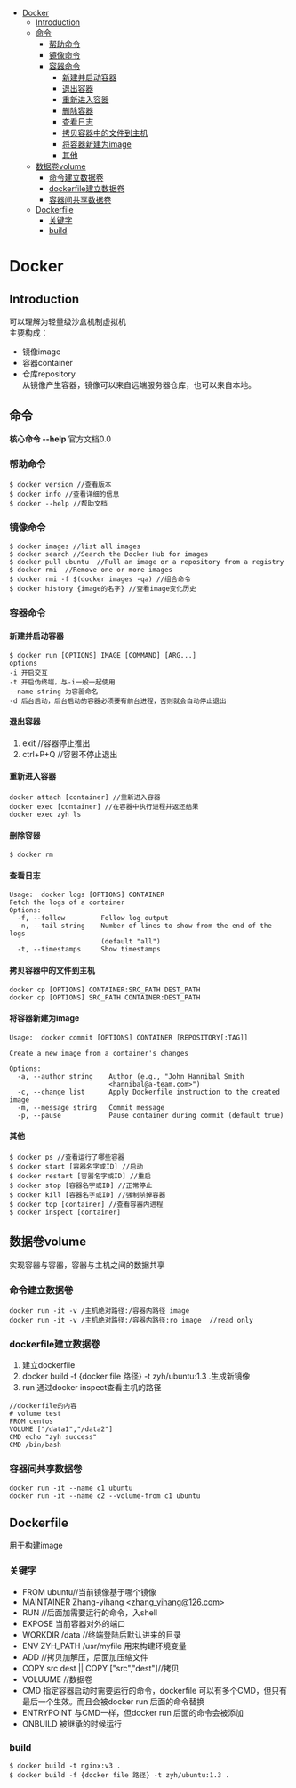 - [Docker](#docker)
  - [Introduction](#introduction)
  - [命令](#命令)
    - [帮助命令](#帮助命令)
    - [镜像命令](#镜像命令)
    - [容器命令](#容器命令)
      - [新建并启动容器](#新建并启动容器)
      - [退出容器](#退出容器)
      - [重新进入容器](#重新进入容器)
      - [删除容器](#删除容器)
      - [查看日志](#查看日志)
      - [拷贝容器中的文件到主机](#拷贝容器中的文件到主机)
      - [将容器新建为image](#将容器新建为image)
      - [其他](#其他)
  - [数据卷volume](#数据卷volume)
    - [命令建立数据卷](#命令建立数据卷)
    - [dockerfile建立数据卷](#dockerfile建立数据卷)
    - [容器间共享数据卷](#容器间共享数据卷)
  - [Dockerfile](#dockerfile)
    - [关键字](#关键字)
    - [build](#build)
# Docker
## Introduction
可以理解为轻量级沙盒机制虚拟机  
主要构成： 
* 镜像image
* 容器container
* 仓库repository  
从镜像产生容器，镜像可以来自远端服务器仓库，也可以来自本地。
## 命令
**核心命令 --help** 官方文档0.0
### 帮助命令
```
$ docker version //查看版本
$ docker info //查看详细的信息
$ docker --help //帮助文档
```
### 镜像命令
```
$ docker images //list all images
$ docker search //Search the Docker Hub for images
$ docker pull ubuntu  //Pull an image or a repository from a registry
$ docker rmi  //Remove one or more images
$ docker rmi -f $(docker images -qa) //组合命令
$ docker history {image的名字} //查看image变化历史
```
### 容器命令
#### 新建并启动容器
```
$ docker run [OPTIONS] IMAGE [COMMAND] [ARG...] 
options
-i 开启交互
-t 开启伪终端，与-i一般一起使用
--name string 为容器命名
-d 后台启动，后台启动的容器必须要有前台进程，否则就会自动停止退出
```
#### 退出容器
1. exit //容器停止推出
2. ctrl+P+Q //容器不停止退出
#### 重新进入容器
```
docker attach [container] //重新进入容器
docker exec [container] //在容器中执行进程并返还结果
docker exec zyh ls
```
#### 删除容器
```
$ docker rm 
```
#### 查看日志
```
Usage:  docker logs [OPTIONS] CONTAINER
Fetch the logs of a container
Options:
  -f, --follow         Follow log output
  -n, --tail string    Number of lines to show from the end of the logs
                       (default "all")
  -t, --timestamps     Show timestamps
```
#### 拷贝容器中的文件到主机
```
docker cp [OPTIONS] CONTAINER:SRC_PATH DEST_PATH
docker cp [OPTIONS] SRC_PATH CONTAINER:DEST_PATH
```
#### 将容器新建为image
```
Usage:  docker commit [OPTIONS] CONTAINER [REPOSITORY[:TAG]]

Create a new image from a container's changes

Options:
  -a, --author string    Author (e.g., "John Hannibal Smith
                         <hannibal@a-team.com>")
  -c, --change list      Apply Dockerfile instruction to the created image
  -m, --message string   Commit message
  -p, --pause            Pause container during commit (default true)
```
#### 其他
```
$ docker ps //查看运行了哪些容器
$ docker start [容器名字或ID] //启动
$ docker restart [容器名字或ID] //重启
$ docker stop [容器名字或ID] //正常停止
$ docker kill [容器名字或ID] //强制杀掉容器
$ docker top [container] //查看容器内进程
$ docker inspect [container]
```
## 数据卷volume
实现容器与容器，容器与主机之间的数据共享
### 命令建立数据卷
```
docker run -it -v /主机绝对路径:/容器内路径 image
docker run -it -v /主机绝对路径:/容器内路径:ro image  //read only
```
### dockerfile建立数据卷
1. 建立dockerfile
2. docker build -f {docker file 路径} -t zyh/ubuntu:1.3 .生成新镜像
3. run 
通过docker inspect查看主机的路径
```
//dockerfile的内容
# volume test
FROM centos
VOLUME ["/data1","/data2"]
CMD echo "zyh success"
CMD /bin/bash
```
### 容器间共享数据卷
```
docker run -it --name c1 ubuntu
docker run -it --name c2 --volume-from c1 ubuntu
```
## Dockerfile
用于构建image  
### 关键字
* FROM ubuntu//当前镜像基于哪个镜像
* MAINTAINER Zhang-yihang  \<zhang_yihang@126.com\>
* RUN //后面加需要运行的命令，入shell
* EXPOSE 当前容器对外的端口
* WORKDIR /data   //终端登陆后默认进来的目录
* ENV ZYH_PATH /usr/myfile 用来构建环境变量
* ADD  //拷贝加解压，后面加压缩文件
* COPY src dest || COPY ["src","dest"]//拷贝
* VOLUUME //数据卷
* CMD 指定容器启动时需要运行的命令，dockerfile 可以有多个CMD，但只有最后一个生效。而且会被docker run 后面的命令替换
* ENTRYPOINT 与CMD一样，但docker run 后面的命令会被添加
* ONBUILD 被继承的时候运行
### build
```
$ docker build -t nginx:v3 .
$ docker build -f {docker file 路径} -t zyh/ubuntu:1.3 .
```